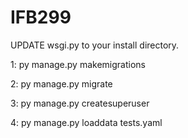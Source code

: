 # IFB299

UPDATE wsgi.py to your install directory.

1: py manage.py makemigrations

2: py manage.py migrate

3: py manage.py createsuperuser

4: py manage.py loaddata tests.yaml
